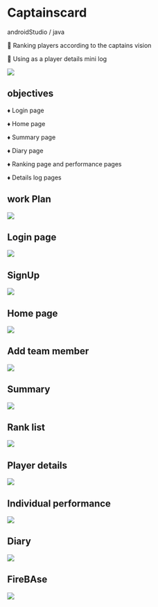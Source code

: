 # Captainscard
androidStudio / java

📌 Ranking players according to the captains vision

📌 Using as a player details mini log

![](https://github.com/bhathi97/Captainscard/blob/rank/banner.jpg)

## objectives

♦ Login page

♦ Home page

♦ Summary page

♦ Diary page

♦ Ranking page and performance pages 

♦ Details log pages

## work Plan

![](https://github.com/bhathi97/Captainscard/blob/rank/image.png)

## Login page
![](https://github.com/bhathi97/CaptainsCard/blob/rank/ss/login.png)

## SignUp
![](https://github.com/bhathi97/CaptainsCard/blob/rank/ss/signup.png)

## Home page
![](https://github.com/bhathi97/CaptainsCard/blob/rank/ss/home.png)

## Add team member
![](https://github.com/bhathi97/CaptainsCard/blob/rank/ss/addTeamMember.png)

## Summary
![](https://github.com/bhathi97/CaptainsCard/blob/rank/ss/summery.png)

## Rank list
![](https://github.com/bhathi97/CaptainsCard/blob/rank/ss/rankList.png)

## Player details
![](https://github.com/bhathi97/CaptainsCard/blob/rank/ss/playerDetails.png)

## Individual performance
![](https://github.com/bhathi97/CaptainsCard/blob/rank/ss/individualPerformance.png)

## Diary
![](https://github.com/bhathi97/CaptainsCard/blob/rank/ss/diary.png)

## FireBAse
![](https://github.com/bhathi97/CaptainsCard/blob/rank/ss/fireBase.png)










